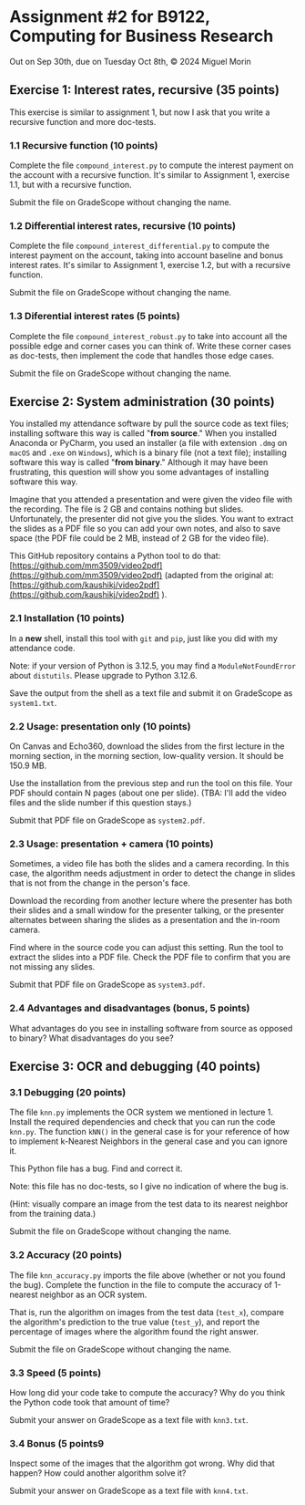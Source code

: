# Assignment #2 for B9122, Computing for Business Research

Out on Sep 30th, due on Tuesday Oct 8th, © 2024 Miguel Morin

## Exercise 1: Interest rates, recursive (35 points)

This exercise is similar to assignment 1, but now I ask that you write a recursive function and more doc-tests.

### 1.1 Recursive function (10 points)

Complete the file `compound_interest.py` to compute the interest payment on the account with a recursive function. It's similar to Assignment 1, exercise 1.1, but with a recursive function.

Submit the file on GradeScope without changing the name.

### 1.2 Differential interest rates, recursive (10 points)

Complete the file `compound_interest_differential.py` to compute the interest payment on the account, taking into account baseline and bonus interest rates. It's similar to Assignment 1, exercise 1.2, but with a recursive function.

Submit the file on GradeScope without changing the name.

### 1.3 Diferential interest rates (5 points)

Complete the file `compound_interest_robust.py` to take into account all the possible edge and corner cases you can think of. Write these corner cases as doc-tests, then implement the code that handles those edge cases.

Submit the file on GradeScope without changing the name.

## Exercise 2: System administration (30 points)

You installed my attendance software by pull the source code as text files; installing software this way is called "**from source**." When you installed Anaconda or PyCharm, you used an installer (a file with extension `.dmg` on `macOS` and `.exe` on `Windows`), which is a binary file (not a text file); installing software this way is called "**from binary**." Although it may have been frustrating, this question will show you some advantages of installing software this way.

Imagine that you attended a presentation and were given the video file with the recording. The file is 2 GB and contains nothing but slides. Unfortunately, the presenter did not give you the slides. You want to extract the slides as a PDF file so you can add your own notes, and also to save space (the PDF file could be 2 MB, instead of 2 GB for the video file).

This GitHub repository contains a Python tool to do that: [https://github.com/mm3509/video2pdf](https://github.com/mm3509/video2pdf) (adapted from the original at: [https://github.com/kaushikj/video2pdf](https://github.com/kaushikj/video2pdf) ).

### 2.1 Installation (10 points)

In a **new** shell, install this tool with `git` and `pip`, just like you did with my attendance code.

Note: if your version of Python is 3.12.5, you may find a `ModuleNotFoundError` about `distutils`. Please upgrade to Python 3.12.6.

Save the output from the shell as a text file and submit it on GradeScope as `system1.txt`.

### 2.2 Usage: presentation only (10 points)

On Canvas and Echo360, download the slides from the first lecture in the morning section, in the morning section, low-quality version. It should be 150.9 MB.

Use the installation from the previous step and run the tool on this file. Your PDF should contain N pages (about one per slide). (TBA: I'll add the video files and the slide number if this question stays.)

Submit that PDF file on GradeScope as `system2.pdf`.

### 2.3 Usage: presentation + camera (10 points)

Sometimes, a video file has both the slides and a camera recording. In this case, the algorithm needs adjustment in order to detect the change in slides that is not from the change in the person's face.

Download the recording from another lecture where the presenter has both their slides and a small window for the presenter talking, or the presenter alternates between sharing the slides as a presentation and the in-room camera.

Find where in the source code you can adjust this setting. Run the tool to extract the slides into a PDF file. Check the PDF file to confirm that you are not missing any slides.

Submit that PDF file on GradeScope as `system3.pdf`.

### 2.4 Advantages and disadvantages (bonus, 5 points)

What advantages do you see in installing software from source as opposed to binary? What disadvantages do you see?

## Exercise 3: OCR and debugging (40 points)

### 3.1 Debugging (20 points)

The file `knn.py` implements the OCR system we mentioned in lecture 1. Install the required dependencies and check that you can run the code `knn.py`. The function `kNN()` in the general case is for your reference of how to implement k-Nearest Neighbors in the general case and you can ignore it.

This Python file has a bug. Find and correct it.

Note: this file has no doc-tests, so I give no indication of where the bug is.

(Hint: visually compare an image from the test data to its nearest neighbor from the training data.)

Submit the file on GradeScope without changing the name.

### 3.2 Accuracy (20 points)

The file `knn_accuracy.py` imports the file above (whether or not you found the bug). Complete the function in the file to compute the accuracy of 1-nearest neighbor as an OCR system.

That is, run the algorithm on images from the test data (`test_x`), compare the algorithm's prediction to the true value (`test_y`), and report the percentage of images where the algorithm found the right answer.

Submit the file on GradeScope without changing the name.

### 3.3 Speed (5 points)

How long did your code take to compute the accuracy? Why do you think the Python code took that amount of time?

Submit your answer on GradeScope as a text file with `knn3.txt`.

### 3.4 Bonus (5 points9

Inspect some of the images that the algorithm got wrong. Why did that happen? How could another algorithm solve it?

Submit your answer on GradeScope as a text file with `knn4.txt`.
